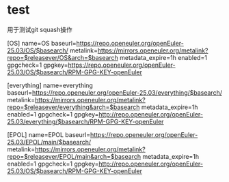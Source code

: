 # test

 用于测试git squash操作


[OS] 
name=OS 
baseurl=https://repo.openeuler.org/openEuler-25.03/OS/$basearch/ 
metalink=https://mirrors.openeuler.org/metalink?repo=$releasever/OS&arch=$basearch
metadata_expire=1h 
enabled=1 
gpgcheck=1 
gpgkey=https://repo.openeuler.org/openEuler-25.03/OS/$basearch/RPM-GPG-KEY-openEuler
 
[everything] 
name=everything 
baseurl=https://repo.openeuler.org/openEuler-25.03/everything/$basearch/ 
metalink=https://mirrors.openeuler.org/metalink?repo=$releasever/everything&arch=$basearch
metadata_expire=1h 
enabled=1
gpgcheck=1
gpgkey=http://repo.openeuler.org/openEuler-25.03/everything/$basearch/RPM-GPG-KEY-openEuler

[EPOL]
name=EPOL
baseurl=https://repo.openeuler.org/openEuler-25.03/EPOL/main/$basearch/
metalink=https://mirrors.openeuler.org/metalink?repo=$releasever/EPOL/main&arch=$basearch
metadata_expire=1h
enabled=1
gpgcheck=1
gpgkey=http://repo.openeuler.org/openEuler-25.03/OS/$basearch/RPM-GPG-KEY-openEuler

